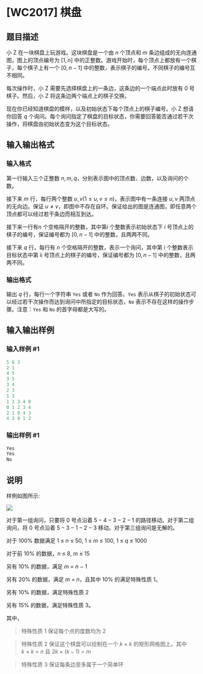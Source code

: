 # [WC2017] 棋盘

## 题目描述

小 Z 在一块棋盘上玩游戏。这块棋盘是一个由 $n$ 个顶点和 $m$ 条边组成的无向连通图，图上的顶点编号为 $[1,n]$ 中的正整数。游戏开始时，每个顶点上都放有一个棋子，每个棋子上有一个 $[0,n-1]$ 中的整数，表示棋子的编号。不同棋子的编号互不相同。

每次操作时，小 Z 需要先选择棋盘上的一条边，这条边的一个端点此时放有 $0$ 号棋子。然后，小 Z 将这条边两个端点上的棋子交换。

现在你已经知道棋盘的模样，以及初始状态下每个顶点上的棋子编号。小 Z 想请你回答 $q$ 个询问。每个询问指定了棋盘的目标状态，你需要回答能否通过若干次操作，将棋盘由初始状态变为这个目标状态。

## 输入输出格式

### 输入格式

第一行输入三个正整数 $n,m,q$，分别表示图中的顶点数、边数，以及询问的个数。

接下来 $m$ 行，每行两个整数 $u,v(1\leq u,v\leq n)$，表示图中有一条连接 $u,v$ 两顶点的无向边。保证 $u\neq v$，即图中不存在自环。保证给出的图是连通图，即任意两个顶点都可以经过若干条边而相互到达。

接下来一行有$n$ 个空格隔开的整数，其中第$i$ 个整数表示初始状态下 $i$ 号顶点上的棋子的编号，保证编号都为 $[0,n-1]$ 中的整数，且两两不同。

接下来 $q$ 行，每行有 $n$ 个空格隔开的整数，表示一个询问，其中第 $i$ 个整数表示目标状态中第 ii 号顶点上的棋子的编号，保证编号都为 $[0,n-1]$ 中的整数，且两两不同。

### 输出格式

输出 $q$ 行，每行一个字符串 ```Yes``` 或者 ```No``` 作为回答。```Yes``` 表示从棋子的初始状态可以经过若干次操作而达到询问中所指定的目标状态，```No``` 表示不存在这样的操作步骤。注意：```Yes``` 和 ```No``` 的首字母都是大写的。

## 输入输出样例

### 输入样例 #1

```cpp
5 6 3
2 1
4 5
3 5
3 4
2 3
1 3
1 2 3 4 0
0 1 2 3 4
2 1 0 4 3
4 3 0 1 2
```


### 输出样例 #1

```cpp
Yes
Yes
No
```


## 说明

样例如图所示:

![](http://img.uoj.ac/problem/287/sample.jpg)

对于第一组询问，只要将 $0$ 号点沿着 $5-4-3-2-1$ 的路径移动。对于第二组询问，将 $0$ 号点沿着 $5-3-1-2-3$ 移动。对于第三组询问是无解的。

对于 $100\%$ 数据满足 $1~\leq~n~\leq~50,~1~\leq~m~\leq~100,~1~\leq~q~\leq~1000$

对于前 $10\%$ 的数据，$n~\leq~8,~m~\leq~15$

另有 $10\%$ 的数据，满足 $m~=~n~-~1$

另有 $20\%$ 的数据，满足 $m~=~n$，且其中 $10\%$ 的满足特殊性质 $1$。

另有 $10\%$ 的数据，满足特殊性质 $2$

另有 $15\%$ 的数据，满足特殊性质 $3$。

其中，

>特殊性质 $1$ 保证每个点的度数均为 $2$

>

>特殊性质 $2$ 保证这个棋盘可以绘制在一个 $k~\times~k$ 的矩形网格图上。其中 $k~\times~k~=~n$ 且 $2k~\times~(k-1)~=~m$

>

>特殊性质 $3$ 保证每条边至多属于一个简单环

